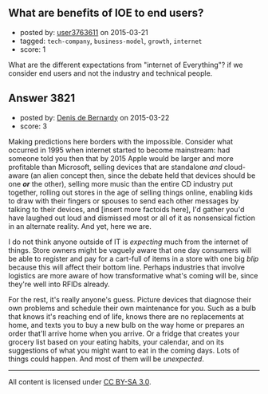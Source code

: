 ## What are benefits of IOE to end users?

- posted by: [user3763611](https://stackexchange.com/users/4644965/user3763611) on 2015-03-21
- tagged: `tech-company`, `business-model`, `growth`, `internet`
- score: 1

What are the different expectations from "internet of Everything"? if we consider end users and not the industry and technical people. 


## Answer 3821

- posted by: [Denis de Bernardy](https://stackexchange.com/users/182468/denis-de-bernardy) on 2015-03-22
- score: 3

Making predictions here borders with the impossible. Consider what occurred in 1995 when internet started to become mainstream: had someone told you then that by 2015 Apple would be larger and more profitable than Microsoft, selling devices that are standalone *and* cloud-aware (an alien concept then, since the debate held that devices should be one ***or*** the other), selling more music than the entire CD industry put together, rolling out stores in the age of selling things online, enabling kids to draw with their fingers or spouses to send each other messages by talking to their devices, and [insert more factoids here], I'd gather you'd have laughed out loud and dismissed most or all of it as nonsensical fiction in an alternate reality. And yet, here we are.

I do not think anyone outside of IT is *expecting* much from the internet of things. Store owners might be vaguely aware that one day consumers will be able to register and pay for a cart-full of items in a store with one big *blip* because this will affect their bottom line. Perhaps industries that involve logistics are more aware of how transformative what's coming will be, since they're well into RFIDs already.

For the rest, it's really anyone's guess. Picture devices that diagnose their own problems and schedule their own maintenance for you. Such as a bulb that knows it's reaching end of life, knows there are no replacements at home, and texts you to buy a new bulb on the way home or prepares an order that'll arrive home when you arrive. Or a fridge that creates your grocery list based on your eating habits, your calendar, and on its suggestions of what you might want to eat in the coming days. Lots of things could happen. And most of them will be *unexpected*.



---

All content is licensed under [CC BY-SA 3.0](https://creativecommons.org/licenses/by-sa/3.0/).
